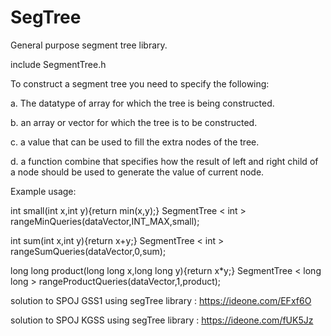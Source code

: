 # SegTree

General purpose segment tree library.

include SegmentTree.h

To construct a segment tree you need to specify the following:

a.   The datatype of array for which the tree is being constructed.

b.   an array or vector for which the tree is to be constructed.

c.   a value that can be used to fill the extra nodes of the tree.

d.   a function combine that specifies how the result of left and right child of a node
     should be used to generate the value of current node.

Example usage:

int small(int x,int y){return min(x,y);}
SegmentTree < int > rangeMinQueries(dataVector,INT_MAX,small);

int sum(int x,int y){return x+y;}
SegmentTree < int > rangeSumQueries(dataVector,0,sum);

long long product(long long x,long long y){return x*y;}
SegmentTree < long long > rangeProductQueries(dataVector,1,product);

solution to SPOJ GSS1 using segTree library : https://ideone.com/EFxf6O

solution to SPOJ KGSS using segTree library : https://ideone.com/fUK5Jz
